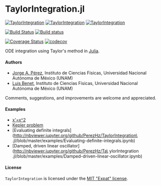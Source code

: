 # TaylorIntegration.jl

[![TaylorIntegration](http://pkg.julialang.org/badges/TaylorIntegration_0.4.svg)](http://pkg.julialang.org/?pkg=TaylorIntegration) [![TaylorIntegration](http://pkg.julialang.org/badges/TaylorIntegration_0.5.svg)](http://pkg.julialang.org/?pkg=TaylorIntegration) [![TaylorIntegration](http://pkg.julialang.org/badges/TaylorIntegration_0.6.svg)](http://pkg.julialang.org/?pkg=TaylorIntegration)

[![Build Status](https://travis-ci.org/PerezHz/TaylorIntegration.jl.svg?branch=master)](https://travis-ci.org/PerezHz/TaylorIntegration.jl) [![Build status](https://ci.appveyor.com/api/projects/status/21kovkl598vbbt85/branch/master?svg=true)](https://ci.appveyor.com/project/PerezHz/taylorintegration-jl/branch/master)

[![Coverage Status](https://coveralls.io/repos/github/PerezHz/TaylorIntegration.jl/badge.svg?branch=master)](https://coveralls.io/github/PerezHz/TaylorIntegration.jl?branch=master) [![codecov](https://codecov.io/gh/PerezHz/TaylorIntegration.jl/branch/master/graph/badge.svg)](https://codecov.io/gh/PerezHz/TaylorIntegration.jl)



ODE integration using Taylor's method in [Julia](http://julialang.org).

#### Authors

- [Jorge A. Pérez](https://www.linkedin.com/in/perezhz),
Instituto de Ciencias Físicas, Universidad Nacional Autónoma de México (UNAM)
- [Luis Benet](http://www.cicc.unam.mx/~benet/),
Instituto de Ciencias Físicas, Universidad Nacional Autónoma de México (UNAM)

Comments, suggestions, and improvements are welcome and appreciated.

#### Examples

+ [x'=x^2](http://nbviewer.jupyter.org/github/PerezHz/TaylorIntegration.jl/blob/master/examples/x-dot-equals-x-squared.ipynb)
+ [Kepler problem](http://nbviewer.jupyter.org/github/PerezHz/TaylorIntegration.jl/blob/master/examples/Kepler-problem.ipynb)
+ [Evaluating definite integrals](http://nbviewer.jupyter.org/github/PerezHz/TaylorIntegration\
.jl/blob/master/examples/Evaluating-definite-integrals.ipynb)
+ [Damped, driven linear oscillator](http://nbviewer.jupyter.org/github/PerezHz/Ta\
ylorIntegration\
.jl/blob/master/examples/Damped-driven-linear-oscillator.ipynb)

#### License

`TaylorIntegration` is licensed under the [MIT "Expat" license](./LICENSE.md).
